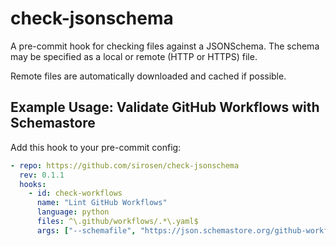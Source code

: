 # check-jsonschema

A pre-commit hook for checking files against a JSONSchema.
The schema may be specified as a local or remote (HTTP or HTTPS) file.

Remote files are automatically downloaded and cached if possible.

## Example Usage: Validate GitHub Workflows with Schemastore

Add this hook to your pre-commit config:

```yaml
- repo: https://github.com/sirosen/check-jsonschema
  rev: 0.1.1
  hooks:
    - id: check-workflows
      name: "Lint GitHub Workflows"
      language: python
      files: ^\.github/workflows/.*\.yaml$
      args: ["--schemafile", "https://json.schemastore.org/github-workflow"]
```
